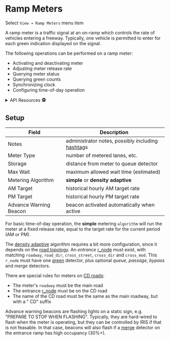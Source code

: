 # Ramp Meters

Select `View ➔ Ramp Meters` menu item

A ramp meter is a traffic signal at an on-ramp which controls the rate of
vehicles entering a freeway.  Typically, one vehicle is permitted to enter for
each green indication displayed on the signal.

The following operations can be performed on a ramp meter:

* Activating and deactivating meter
* Adjusting meter release rate
* Querying meter status
* Querying green counts
* Synchronizing clock
* Configuring time-of-day operation

<details>
<summary>API Resources 🕵️ </summary>

* `iris/api/ramp_meter` (primary)
* `iris/api/ramp_meter/{name}`

| Access       | Primary               | Secondary                        |
|--------------|-----------------------|----------------------------------|
| 👁️  View      | name, location, fault | geo\_loc                         |
| 👉 Operate   | m\_lock               | rate                             |
| 💡 Manage    | notes                 | storage, max\_wait, algorithm, am\_target, pm\_target |
| 🔧 Configure | controller            | pin, meter\_type, beacon, preset |

</details>

## Setup

Field                  | Description
-----------------------|---------------------------------------------------
Notes                  | administrator notes, possibly including [hashtag]s
Meter Type             | number of metered lanes, etc.
Storage                | distance from meter to queue detector
Max Wait               | maximum allowed wait time (estimated)
Metering Algorithm     | **simple** or **density adaptive**
AM Target              | historical hourly AM target rate
PM Target              | historical hourly PM target rate
Advance Warning Beacon | beacon activated automatically when active

For basic time-of-day operation, the **simple** metering `algorithm` will run
the meter at a fixed release rate, equal to the target rate for the current
period (AM or PM).

The [density adaptive] algorithm requires a bit more configuration, since it
depends on the [road topology].  An _entrance_ [r_node] must exist, with
matching `roadway`, `road_dir`, `cross_street`, `cross_dir` and `cross_mod`.
This `r_node` must have one [green] detector, plus optional _queue_,
_passage_, _bypass_ and _merge_ detectors.

There are special rules for meters on [CD roads]:
* The meter's `roadway` must be the main road
* The entrance [r_node] must be on the CD road
* The name of the CD road must be the same as the main roadway, but with a " CD"
  suffix

Advance warning beacons are flashing lights on a static sign, e.g. "PREPARE TO
STOP WHEN FLASHING".  Typically, they are hard-wired to flash when the meter
is operating, but they can be controlled by IRIS if that is not feasable.
In that case, beacons will also flash if a [merge] detector on the entrance
ramp has high occupancy (30%+).


[CD roads]: road_topology.html#rnode-transitions
[density adaptive]: density_adaptive.html
[green]: vehicle_detection.html#lane-type
[hashtag]: hashtags.html
[merge]: vehicle_detection.html#lane-type
[r_node]: road_topology.html#rnodes
[road topology]: road_topology.html

